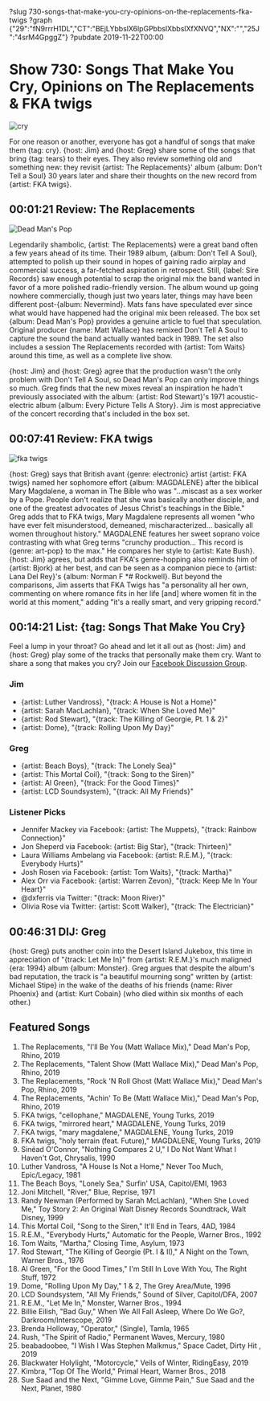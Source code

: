 ?slug 730-songs-that-make-you-cry-opinions-on-the-replacements-fka-twigs
?graph {"29":"fN9rrrH1DL","CT":"BEjLYbbslX6lpGPbbslXbbslXfXNVQ","NX":"","25J":"4srM4GpggZ"}
?pubdate 2019-11-22T00:00

# Show 730: Songs That Make You Cry, Opinions on The Replacements & FKA twigs

![cry](https://static.soundopinions.org/images/2019/cry.png)

For one reason or another, everyone has got a handful of songs that make them {tag: cry}. {host: Jim} and {host: Greg} share some of the songs that bring {tag: tears} to their eyes. They also review something old and something new: they revisit {artist: The Replacements}' album {album: Don't Tell a Soul} 30 years later and share their thoughts on the new record from {artist: FKA twigs}.

## 00:01:21 Review: The Replacements
![Dead Man's Pop](https://static.soundopinions.org/assets/730/290.jpg)

Legendarily shambolic, {artist: The Replacements} were a great band often a few years ahead of its time. Their 1989 album, {album: Don't Tell A Soul}, attempted to polish up their sound in hopes of gaining radio airplay and commercial success, a far-fetched aspiration in retrospect. Still, {label: Sire Records} saw enough potential to scrap the original mix the band wanted in favor of a more polished radio-friendly version. The album wound up going nowhere commercially, though just two years later, things may have been different post-{album: Nevermind}. Mats fans have speculated ever since what would have happened had the original mix been released. The box set {album: Dead Man's Pop} provides a genuine article to fuel that speculation. Original producer {name: Matt Wallace} has remixed Don't Tell A Soul to capture the sound the band actually wanted back in 1989. The set also includes a session The Replacements recorded with {artist: Tom Waits} around this time, as well as a complete live show. 

{host: Jim} and {host: Greg} agree that the production wasn't the only problem with Don't Tell A Soul, so Dead Man's Pop can only improve things so much. Greg finds that the new mixes reveal an inspiration he hadn't previously associated with the album: {artist: Rod Stewart}'s 1971 acoustic-electric album {album: Every Picture Tells A Story}. Jim is most appreciative of the concert recording that's included in the box set.


##  00:07:41 Review: FKA twigs
![fka twigs](https://static.soundopinions.org/assets/730/CT0.jpg)

{host: Greg} says that British avant {genre: electronic} artist {artist: FKA twigs} named her sophomore effort {album: MAGDALENE} after the biblical Mary Magdalene, a woman in The Bible who was "…miscast as a sex worker by a Pope. People don't realize that she was basically another disciple, and one of the greatest advocates of Jesus Christ's teachings in the Bible." Greg adds that to FKA twigs, Mary Magdalene represents all women "who have ever felt misunderstood, demeaned, mischaracterized… basically all women throughout history." MAGDALENE features her sweet soprano voice contrasting with what Greg terms "crunchy production... This record is {genre: art-pop} to the max." He compares her style to {artist: Kate Bush}. {host: Jim} agrees, but adds that FKA's genre-hopping also reminds him of {artist: Bjork} at her best, and can be seen as a companion piece to {artist: Lana Del Rey}'s {album: Norman F *#$%&$ Rockwell}. But beyond the comparisons, Jim asserts that FKA Twigs has "a personality all her own, commenting on where romance fits in her life [and] where women fit in the world at this moment," adding "it's a really smart, and very gripping record." 



## 00:14:21 List: {tag: Songs That Make You Cry}
Feel a lump in your throat? Go ahead and let it all out as {host: Jim} and {host: Greg} play some of the tracks that personally make them cry. Want to share a song that makes you cry? Join our [Facebook Discussion Group](https://www.facebook.com/groups/370085227250935/?ref=pages_profile_groups_tab&source_id=7821606430).

### Jim
- {artist: Luther Vandross}, "{track: A House is Not a Home}"
- {artist: Sarah MacLachlan}, "{track: When She Loved Me}"
- {artist: Rod Stewart}, "{track: The Killing of Georgie, Pt. 1 & 2}"
- {artist: Dome}, "{track: Rolling Upon My Day}"


### Greg
- {artist: Beach Boys}, "{track: The Lonely Sea}"
- {artist: This Mortal Coil}, "{track: Song to the Siren}"
- {artist: Al Green}, "{track: For the Good Times}"
- {artist: LCD Soundsystem}, "{track: All My Friends}"


### Listener Picks
- Jennifer Mackey via Facebook: {artist: The Muppets}, "{track: Rainbow Connection}"
- Jon Sheperd via Facebook: {artist: Big Star}, "{track: Thirteen}"
- Laura Williams Ambelang via Facebook: {artist: R.E.M.}, "{track: Everybody Hurts}"
- Josh Rosen via Facebook: {artist: Tom Waits}, "{track: Martha}"
- Alex Orr via Facebook: {artist: Warren Zevon}, "{track: Keep Me In Your Heart}"
- @dxferris via Twitter: "{track: Moon River}"
- Olivia Rose via Twitter: {artist: Scott Walker}, "{track: The Electrician}"




##  00:46:31 DIJ: Greg
{host: Greg} puts another coin into the Desert Island Jukebox, this time in appreciation of "{track: Let Me In}" from {artist: R.E.M.}'s much maligned {era: 1994} album {album: Monster}. Greg argues that despite the album's bad reputation, the track is "a beautiful mourning song" written by {artist: Michael Stipe} in the wake of the deaths of his friends {name: River Phoenix} and {artist: Kurt Cobain} (who died within six months of each other.)

## Featured Songs
1. The Replacements, "I'll Be You (Matt Wallace Mix)," Dead Man's Pop, Rhino, 2019
1. The Replacements, "Talent Show (Matt Wallace Mix)," Dead Man's Pop, Rhino, 2019
1. The Replacements, "Rock 'N Roll Ghost (Matt Wallace Mix)," Dead Man's Pop, Rhino, 2019
1. The Replacements, "Achin' To Be (Matt Wallace Mix)," Dead Man's Pop, Rhino, 2019
1. FKA twigs, "cellophane," MAGDALENE, Young Turks, 2019
1. FKA twigs, "mirrored heart," MAGDALENE, Young Turks, 2019
1. FKA twigs, "mary magdalene," MAGDALENE, Young Turks, 2019
1. FKA twigs, "holy terrain (feat. Future)," MAGDALENE, Young Turks, 2019
1. Sinéad O'Connor, "Nothing Compares 2 U," I Do Not Want What I Haven't Got, Chrysalis, 1990
1. Luther Vandross, "A House Is Not a Home," Never Too Much, Epic/Legacy, 1981
1. The Beach Boys, "Lonely Sea," Surfin' USA, Capitol/EMI, 1963
1. Joni Mitchell, "River," Blue, Reprise, 1971
1. Randy Newman (Performed by Sarah McLachlan), "When She Loved Me," Toy Story 2: An Original Walt Disney Records Soundtrack, Walt Disney, 1999
1. This Mortal Coil, "Song to the Siren," It'll End in Tears, 4AD, 1984
1. R.E.M., "Everybody Hurts," Automatic for the People, Warner Bros., 1992
1. Tom Waits, "Martha," Closing Time, Asylum, 1973
1. Rod Stewart, "The Killing of Georgie (Pt. I & II)," A Night on the Town, Warner Bros., 1976
1. Al Green, "For the Good Times," I'm Still In Love With You, The Right Stuff, 1972
1. Dome, "Rolling Upon My Day," 1 & 2, The Grey Area/Mute, 1996
1. LCD Soundsystem, "All My Friends," Sound of Silver, Capitol/DFA, 2007
1. R.E.M., "Let Me In," Monster, Warner Bros., 1994
1. Billie Eilish, "Bad Guy," When We All Fall Asleep, Where Do We Go?, Darkroom/Interscope, 2019
1. Brenda Holloway, "Operator," (Single), Tamla, 1965
1. Rush, "The Spirit of Radio," Permanent Waves, Mercury, 1980
1. beabadoobee, "I Wish I Was Stephen Malkmus," Space Cadet, Dirty Hit , 2019
1. Blackwater Holylight, "Motorcycle," Veils of Winter, RidingEasy, 2019
1. Kimbra, "Top Of The World," Primal Heart, Warner Bros., 2018
1. Sue Saad and the Next, "Gimme Love, Gimme Pain," Sue Saad and the Next, Planet, 1980
